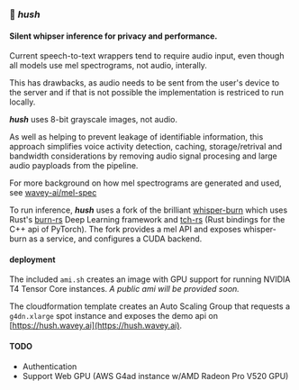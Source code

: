 ### 🤫 *hush*

#### Silent whipser inference for privacy and performance.

Current speech-to-text wrappers tend to require audio input, even though all models use mel spectrograms, not audio, interally.

This has drawbacks, as audio needs to be sent from the user's device to the server and if that is not possible the implementation is restriced to run locally.

_**hush**_ uses 8-bit grayscale images, not audio.

As well as helping to prevent leakage of identifiable information, this approach simplifies voice activity detection, caching, storage/retrival and bandwidth considerations by removing audio signal procesing and large audio payploads from the pipeline.

For more background on how mel spectrograms are generated and used, see [wavey-ai/mel-spec](https://github.com/wavey-ai/mel-spec.git) 

To run inference, _**hush**_ uses a fork of the brilliant [whisper-burn](https://github.com/wavey-ai/whisper-burn.git) which uses Rust's [burn-rs](https://github.com/burn-rs/burn) Deep Learning framework and [tch-rs](https://github.com/LaurentMazare/tch-rs) (Rust bindings for the C++ api of PyTorch). The fork provides a mel API and exposes whisper-burn as a service, and configures a CUDA backend.

#### deployment

The included `ami.sh` creates an image with GPU support for running NVIDIA T4 Tensor Core instances. _A public ami will be provided soon._

The cloudformation template creates an Auto Scaling Group that requests a `g4dn.xlarge` spot instance and exposes the demo api on [https://hush.wavey.ai](https://hush.wavey.ai).

#### TODO

* Authentication
* Support Web GPU (AWS G4ad instance w/AMD Radeon Pro V520 GPU)
